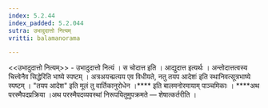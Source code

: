 ```yaml
---
index: 5.2.44
index_padded: 5.2.044
sutra: उभादुदात्तो नित्यम्
vritti: balamanorama

---
```

<<उभादुदात्तो नित्यम्>> - उभादुदात्तो नित्यं । स चोदात्त इति । आद्युदात्त इत्यर्थः । अन्तोदात्तत्वस्य चित्त्वेनैव सिद्धेरिति भाष्ये स्पष्टम् । अत्रअयच्प्रत्यय एव विधीयते, नतु तयप आदेशः॑ इति स्थानिवत्सूत्रभाष्ये स्पष्टम् । "तयप आदेश" इति मूलं तु वार्तिकानुरोधेन ।**** इति बालमनोरमायाम् पाञ्चमिकाः । ****अथ परस्मैपदप्रक्रिया ।अथ परस्मैपदव्यवस्थां निरूपयितुमुपक्रमते  —  शेषात्कर्तरीति । 